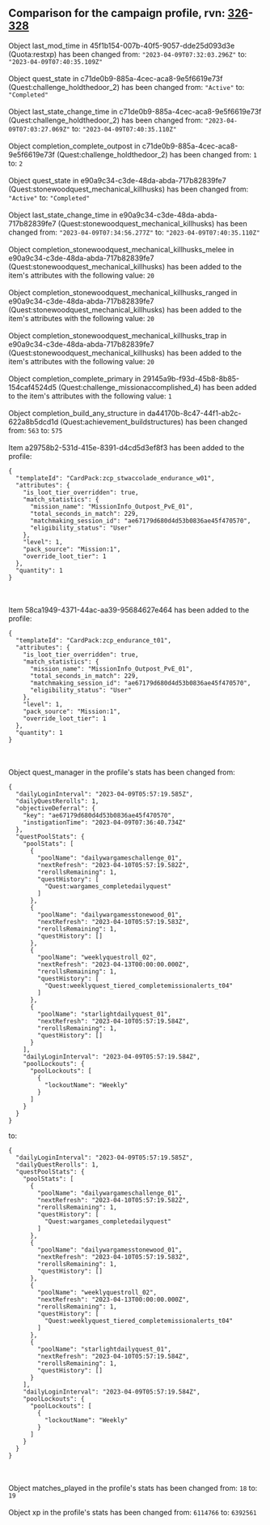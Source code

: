 ## Comparison for the campaign profile, rvn: [326](https://github.com/PRO100KatYT/FortniteProfileRevisions/tree/main/profiles/campaign/326%20campaign.json)-[328](https://github.com/PRO100KatYT/FortniteProfileRevisions/tree/main/profiles/campaign/328%20campaign.json)

Object last_mod_time in 45f1b154-007b-40f5-9057-dde25d093d3e (Quota:restxp) has been changed from: `"2023-04-09T07:32:03.296Z"` to: `"2023-04-09T07:40:35.109Z"`
<br><br>
Object quest_state in c71de0b9-885a-4cec-aca8-9e5f6619e73f (Quest:challenge_holdthedoor_2) has been changed from: `"Active"` to: `"Completed"`
<br><br>
Object last_state_change_time in c71de0b9-885a-4cec-aca8-9e5f6619e73f (Quest:challenge_holdthedoor_2) has been changed from: `"2023-04-09T07:03:27.069Z"` to: `"2023-04-09T07:40:35.110Z"`
<br><br>
Object completion_complete_outpost in c71de0b9-885a-4cec-aca8-9e5f6619e73f (Quest:challenge_holdthedoor_2) has been changed from: `1` to: `2`
<br><br>
Object quest_state in e90a9c34-c3de-48da-abda-717b82839fe7 (Quest:stonewoodquest_mechanical_killhusks) has been changed from: `"Active"` to: `"Completed"`
<br><br>
Object last_state_change_time in e90a9c34-c3de-48da-abda-717b82839fe7 (Quest:stonewoodquest_mechanical_killhusks) has been changed from: `"2023-04-09T07:34:56.277Z"` to: `"2023-04-09T07:40:35.110Z"`
<br><br>
Object completion_stonewoodquest_mechanical_killhusks_melee in e90a9c34-c3de-48da-abda-717b82839fe7 (Quest:stonewoodquest_mechanical_killhusks) has been added to the item's attributes with the following value: `20`
<br><br>
Object completion_stonewoodquest_mechanical_killhusks_ranged in e90a9c34-c3de-48da-abda-717b82839fe7 (Quest:stonewoodquest_mechanical_killhusks) has been added to the item's attributes with the following value: `20`
<br><br>
Object completion_stonewoodquest_mechanical_killhusks_trap in e90a9c34-c3de-48da-abda-717b82839fe7 (Quest:stonewoodquest_mechanical_killhusks) has been added to the item's attributes with the following value: `20`
<br><br>
Object completion_complete_primary in 29145a9b-f93d-45b8-8b85-154caf4524d5 (Quest:challenge_missionaccomplished_4) has been added to the item's attributes with the following value: `1`
<br><br>
Object completion_build_any_structure in da44170b-8c47-44f1-ab2c-622a8b5dcd1d (Quest:achievement_buildstructures) has been changed from: `563` to: `575`
<br><br>
Item a29758b2-531d-415e-8391-d4cd5d3ef8f3 has been added to the profile:

```
{
  "templateId": "CardPack:zcp_stwaccolade_endurance_w01",
  "attributes": {
    "is_loot_tier_overridden": true,
    "match_statistics": {
      "mission_name": "MissionInfo_Outpost_PvE_01",
      "total_seconds_in_match": 229,
      "matchmaking_session_id": "ae67179d680d4d53b0836ae45f470570",
      "eligibility_status": "User"
    },
    "level": 1,
    "pack_source": "Mission:1",
    "override_loot_tier": 1
  },
  "quantity": 1
}
```

<br><br>
Item 58ca1949-4371-44ac-aa39-95684627e464 has been added to the profile:

```
{
  "templateId": "CardPack:zcp_endurance_t01",
  "attributes": {
    "is_loot_tier_overridden": true,
    "match_statistics": {
      "mission_name": "MissionInfo_Outpost_PvE_01",
      "total_seconds_in_match": 229,
      "matchmaking_session_id": "ae67179d680d4d53b0836ae45f470570",
      "eligibility_status": "User"
    },
    "level": 1,
    "pack_source": "Mission:1",
    "override_loot_tier": 1
  },
  "quantity": 1
}
```

<br><br>
Object quest_manager in the profile's stats has been changed from:

```
{
  "dailyLoginInterval": "2023-04-09T05:57:19.585Z",
  "dailyQuestRerolls": 1,
  "objectiveDeferral": {
    "key": "ae67179d680d4d53b0836ae45f470570",
    "instigationTime": "2023-04-09T07:36:40.734Z"
  },
  "questPoolStats": {
    "poolStats": [
      {
        "poolName": "dailywargameschallenge_01",
        "nextRefresh": "2023-04-10T05:57:19.582Z",
        "rerollsRemaining": 1,
        "questHistory": [
          "Quest:wargames_completedailyquest"
        ]
      },
      {
        "poolName": "dailywargamesstonewood_01",
        "nextRefresh": "2023-04-10T05:57:19.583Z",
        "rerollsRemaining": 1,
        "questHistory": []
      },
      {
        "poolName": "weeklyquestroll_02",
        "nextRefresh": "2023-04-13T00:00:00.000Z",
        "rerollsRemaining": 1,
        "questHistory": [
          "Quest:weeklyquest_tiered_completemissionalerts_t04"
        ]
      },
      {
        "poolName": "starlightdailyquest_01",
        "nextRefresh": "2023-04-10T05:57:19.584Z",
        "rerollsRemaining": 1,
        "questHistory": []
      }
    ],
    "dailyLoginInterval": "2023-04-09T05:57:19.584Z",
    "poolLockouts": {
      "poolLockouts": [
        {
          "lockoutName": "Weekly"
        }
      ]
    }
  }
}
```

to:

```
{
  "dailyLoginInterval": "2023-04-09T05:57:19.585Z",
  "dailyQuestRerolls": 1,
  "questPoolStats": {
    "poolStats": [
      {
        "poolName": "dailywargameschallenge_01",
        "nextRefresh": "2023-04-10T05:57:19.582Z",
        "rerollsRemaining": 1,
        "questHistory": [
          "Quest:wargames_completedailyquest"
        ]
      },
      {
        "poolName": "dailywargamesstonewood_01",
        "nextRefresh": "2023-04-10T05:57:19.583Z",
        "rerollsRemaining": 1,
        "questHistory": []
      },
      {
        "poolName": "weeklyquestroll_02",
        "nextRefresh": "2023-04-13T00:00:00.000Z",
        "rerollsRemaining": 1,
        "questHistory": [
          "Quest:weeklyquest_tiered_completemissionalerts_t04"
        ]
      },
      {
        "poolName": "starlightdailyquest_01",
        "nextRefresh": "2023-04-10T05:57:19.584Z",
        "rerollsRemaining": 1,
        "questHistory": []
      }
    ],
    "dailyLoginInterval": "2023-04-09T05:57:19.584Z",
    "poolLockouts": {
      "poolLockouts": [
        {
          "lockoutName": "Weekly"
        }
      ]
    }
  }
}
```

<br><br>
Object matches_played in the profile's stats has been changed from: `18` to: `19`
<br><br>
Object xp in the profile's stats has been changed from: `6114766` to: `6392561`
<br><br>
